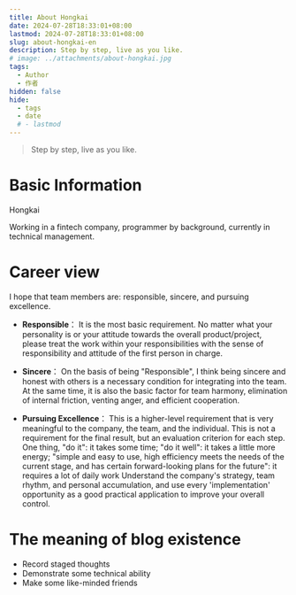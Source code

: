 ```yaml
---
title: About Hongkai
date: 2024-07-28T18:33:01+08:00
lastmod: 2024-07-28T18:33:01+08:00
slug: about-hongkai-en
description: Step by step, live as you like.
# image: ../attachments/about-hongkai.jpg
tags:
  - Author
  - 作者
hidden: false
hide:
  - tags
  - date
  # - lastmod
---
```


> Step by step, live as you like.

# Basic Information

Hongkai

Working in a fintech company, programmer by background, currently in technical management.

# Career view

I hope that team members are: responsible, sincere, and pursuing excellence.

- <b>Responsible</b>：
  It is the most basic requirement. No matter what your personality is or your attitude towards the overall product/project, please treat the work within your responsibilities with the sense of responsibility and attitude of the first person in charge.

- <b>Sincere</b>：
  On the basis of being "Responsible", I think being sincere and honest with others is a necessary condition for integrating into the team. At the same time, it is also the basic factor for team harmony, elimination of internal friction, venting anger, and efficient cooperation.

- <b>Pursuing Excellence</b>：
  This is a higher-level requirement that is very meaningful to the company, the team, and the individual. This is not a requirement for the final result, but an evaluation criterion for each step. One thing, "do it": it takes some time; "do it well": it takes a little more energy; "simple and easy to use, high efficiency meets the needs of the current stage, and has certain forward-looking plans for the future": it requires a lot of daily work Understand the company's strategy, team rhythm, and personal accumulation, and use every 'implementation' opportunity as a good practical application to improve your overall control.

# The meaning of blog existence

- Record staged thoughts
- Demonstrate some technical ability
- Make some like-minded friends

